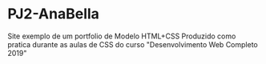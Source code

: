 # PJ2-AnaBella
Site exemplo de um portfolio de Modelo
HTML+CSS
Produzido como pratica durante as aulas de CSS do curso "Desenvolvimento Web Completo 2019"
